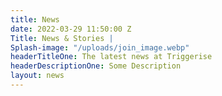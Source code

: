 ```yaml
---
title: News
date: 2022-03-29 11:50:00 Z
Title: News & Stories |
Splash-image: "/uploads/join_image.webp"
headerTitleOne: The latest news at Triggerise
headerDescriptionOne: Some Description
layout: news
---
```


